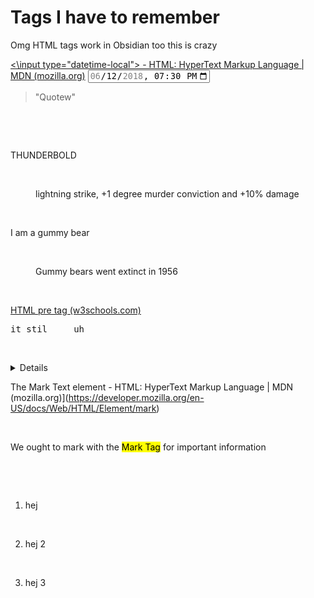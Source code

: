 
# Tags I have to remember
	
Omg HTML tags work in Obsidian too this is crazy


[<\input type="datetime-local"> - HTML: HyperText Markup Language | MDN (mozilla.org)](https://developer.mozilla.org/en-US/docs/Web/HTML/Element/input/datetime-local)
<input type="datetime-local" id="meeting-time" name="meeting-time" value="2018-06-12T19:30" min="2018-06-07T00:00" max="2018-06-14T00:00" />

<blockquote>"Quotew"</blockquote>

  <dl>

                    <dt>THUNDERBOLD</dt>

                    <dd>lightning strike, +1 degree murder conviction and +10% damage</dd>

                    <dt>I am a gummy bear</dt>

                    <dd>Gummy bears went extinct in 1956</dd>

                </dl>

[HTML pre tag (w3schools.com)](https://www.w3schools.com/tags/tag_pre.asp)
<pre>it stil     uh</pre>


 <details>details hi</details>


The Mark Text element - HTML: HyperText Markup Language | MDN (mozilla.org)](https://developer.mozilla.org/en-US/docs/Web/HTML/Element/mark)

 <p>We ought to mark with the <mark>Mark Tag</mark> for important information</p>


  <ol>

                    <li>hej</li>

                    <li>hej 2</li>

                    <li>hej 3</li>

                </ol>
                